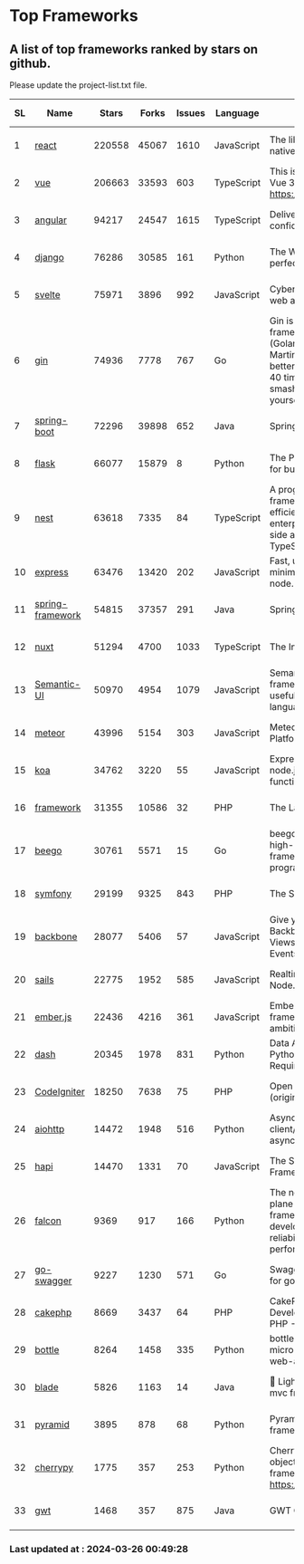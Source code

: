 # Top Frameworks
## A list of top frameworks ranked by stars on github.  
Please update the project-list.txt file.

| SL| Name  | Stars| Forks| Issues | Language | Description | Last Commit |
| --| ------| -----| ---- | ------ | -------- | ----------- | ----------- |
| 1 | [react](https://github.com/facebook/react) | 220558 | 45067 | 1610 | JavaScript | The library for web and native user interfaces. | 2024-03-26 00:33:31 |
| 2 | [vue](https://github.com/vuejs/vue) | 206663 | 33593 | 603 | TypeScript | This is the repo for Vue 2. For Vue 3, go to https://github.com/vuejs/core | 2023-12-31 13:23:55 |
| 3 | [angular](https://github.com/angular/angular) | 94217 | 24547 | 1615 | TypeScript | Deliver web apps with confidence 🚀 | 2024-03-25 18:17:33 |
| 4 | [django](https://github.com/django/django) | 76286 | 30585 | 161 | Python | The Web framework for perfectionists with deadlines. | 2024-03-25 07:50:26 |
| 5 | [svelte](https://github.com/sveltejs/svelte) | 75971 | 3896 | 992 | JavaScript | Cybernetically enhanced web apps | 2024-03-25 23:12:44 |
| 6 | [gin](https://github.com/gin-gonic/gin) | 74936 | 7778 | 767 | Go | Gin is a HTTP web framework written in Go (Golang). It features a Martini-like API with much better performance -- up to 40 times faster. If you need smashing performance, get yourself some Gin. | 2024-03-23 14:09:02 |
| 7 | [spring-boot](https://github.com/spring-projects/spring-boot) | 72296 | 39898 | 652 | Java | Spring Boot | 2024-03-25 15:52:51 |
| 8 | [flask](https://github.com/pallets/flask) | 66077 | 15879 | 8 | Python | The Python micro framework for building web applications. | 2024-02-12 20:50:45 |
| 9 | [nest](https://github.com/nestjs/nest) | 63618 | 7335 | 84 | TypeScript | A progressive Node.js framework for building efficient, scalable, and enterprise-grade server-side applications with TypeScript/JavaScript 🚀 | 2024-03-22 08:39:38 |
| 10 | [express](https://github.com/expressjs/express) | 63476 | 13420 | 202 | JavaScript | Fast, unopinionated, minimalist web framework for node. | 2024-03-25 14:29:41 |
| 11 | [spring-framework](https://github.com/spring-projects/spring-framework) | 54815 | 37357 | 291 | Java | Spring Framework | 2024-03-25 16:47:14 |
| 12 | [nuxt](https://github.com/nuxt/nuxt) | 51294 | 4700 | 1033 | TypeScript | The Intuitive Vue Framework. | 2024-03-25 10:27:20 |
| 13 | [Semantic-UI](https://github.com/Semantic-Org/Semantic-UI) | 50970 | 4954 | 1079 | JavaScript | Semantic is a UI component framework based around useful principles from natural language. | 2023-01-11 17:05:32 |
| 14 | [meteor](https://github.com/meteor/meteor) | 43996 | 5154 | 303 | JavaScript | Meteor, the JavaScript App Platform | 2024-03-12 19:15:12 |
| 15 | [koa](https://github.com/koajs/koa) | 34762 | 3220 | 55 | JavaScript | Expressive middleware for node.js using ES2017 async functions | 2024-03-21 08:23:36 |
| 16 | [framework](https://github.com/laravel/framework) | 31355 | 10586 | 32 | PHP | The Laravel Framework. | 2024-03-25 21:53:24 |
| 17 | [beego](https://github.com/beego/beego) | 30761 | 5571 | 15 | Go | beego is an open-source, high-performance web framework for the Go programming language. | 2024-03-12 15:40:09 |
| 18 | [symfony](https://github.com/symfony/symfony) | 29199 | 9325 | 843 | PHP | The Symfony PHP framework | 2024-03-25 06:39:11 |
| 19 | [backbone](https://github.com/jashkenas/backbone) | 28077 | 5406 | 57 | JavaScript | Give your JS App some Backbone with Models, Views, Collections, and Events | 2024-03-06 23:22:47 |
| 20 | [sails](https://github.com/balderdashy/sails) | 22775 | 1952 | 585 | JavaScript | Realtime MVC Framework for Node.js | 2024-03-15 15:42:52 |
| 21 | [ember.js](https://github.com/emberjs/ember.js) | 22436 | 4216 | 361 | JavaScript | Ember.js - A JavaScript framework for creating ambitious web applications | 2024-03-21 20:51:09 |
| 22 | [dash](https://github.com/plotly/dash) | 20345 | 1978 | 831 | Python | Data Apps & Dashboards for Python. No JavaScript Required. | 2024-03-21 13:07:45 |
| 23 | [CodeIgniter](https://github.com/bcit-ci/CodeIgniter) | 18250 | 7638 | 75 | PHP | Open Source PHP Framework (originally from EllisLab) | 2024-03-20 03:51:42 |
| 24 | [aiohttp](https://github.com/aio-libs/aiohttp) | 14472 | 1948 | 516 | Python | Asynchronous HTTP client/server framework for asyncio and Python | 2024-03-25 10:50:02 |
| 25 | [hapi](https://github.com/hapijs/hapi) | 14470 | 1331 | 70 | JavaScript | The Simple, Secure Framework Developers Trust | 2024-03-21 21:13:21 |
| 26 | [falcon](https://github.com/falconry/falcon) | 9369 | 917 | 166 | Python | The no-magic web data plane API and microservices framework for Python developers, with a focus on reliability, correctness, and performance at scale. | 2024-03-21 19:59:26 |
| 27 | [go-swagger](https://github.com/go-swagger/go-swagger) | 9227 | 1230 | 571 | Go | Swagger 2.0 implementation for go | 2024-03-19 18:32:54 |
| 28 | [cakephp](https://github.com/cakephp/cakephp) | 8669 | 3437 | 64 | PHP | CakePHP: The Rapid Development Framework for PHP - Official Repository | 2024-03-22 15:16:34 |
| 29 | [bottle](https://github.com/bottlepy/bottle) | 8264 | 1458 | 335 | Python | bottle.py is a fast and simple micro-framework for python web-applications. | 2024-01-03 22:31:48 |
| 30 | [blade](https://github.com/lets-blade/blade) | 5826 | 1163 | 14 | Java | :rocket: Lightning fast and elegant mvc framework for Java8 | 2023-06-16 05:18:49 |
| 31 | [pyramid](https://github.com/Pylons/pyramid) | 3895 | 878 | 68 | Python | Pyramid - A Python web framework | 2024-03-03 23:38:59 |
| 32 | [cherrypy](https://github.com/cherrypy/cherrypy) | 1775 | 357 | 253 | Python | CherryPy is a pythonic, object-oriented HTTP framework.      https://cherrypy.dev | 2024-02-25 03:28:13 |
| 33 | [gwt](https://github.com/gwtproject/gwt) | 1468 | 357 | 875 | Java | GWT Open Source Project | 2024-03-19 19:09:06 |

### Last updated at : 2024-03-26 00:49:28
